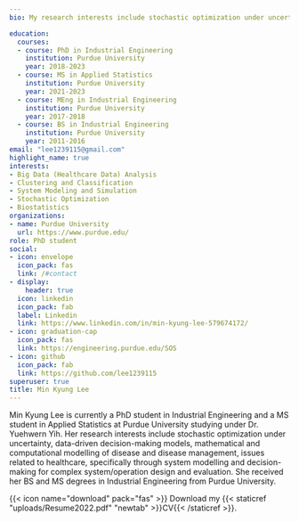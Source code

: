 ```yaml
---
bio: My research interests include stochastic optimization under uncertainty. Mathematical and computational modeling of disease and disease management. Data-driven decision making models. Issues related to healthcare, specifically through system modling and decision making for complex system/operation design, and evaluation.

education:
  courses:
  - course: PhD in Industrial Engineering
    institution: Purdue University
    year: 2018-2023
  - course: MS in Applied Statistics
    institution: Purdue University
    year: 2021-2023
  - course: MEng in Industrial Engineering
    institution: Purdue University
    year: 2017-2018
  - course: BS in Industrial Engineering
    institution: Purdue University
    year: 2011-2016
email: "lee1239115@gmail.com"
highlight_name: true
interests:
- Big Data (Healthcare Data) Analysis
- Clustering and Classification 
- System Modeling and Simulation
- Stochastic Optimization
- Biostatistics
organizations:
- name: Purdue University
  url: https://www.purdue.edu/
role: PhD student
social:
- icon: envelope
  icon_pack: fas
  link: /#contact
- display:
    header: true
  icon: linkedin
  icon_pack: fab
  label: Linkedin
  link: https://www.linkedin.com/in/min-kyung-lee-579674172/
- icon: graduation-cap
  icon_pack: fas
  link: https://engineering.purdue.edu/SOS
- icon: github
  icon_pack: fab
  link: https://github.com/lee1239115
superuser: true
title: Min Kyung Lee
---
```


Min Kyung Lee is currently a PhD student in Industrial Engineering and a MS student in Applied Statistics at Purdue University studying under Dr. Yuehwern Yih. Her research interests include stochastic optimization under uncertainty, data-driven decision-making models, mathematical and computational modelling of disease and disease management, issues related to healthcare, specifically through system modelling and decision-making for complex system/operation design and evaluation. She received her BS and MS degrees in Industrial Engineering from Purdue University.

{{< icon name="download" pack="fas" >}} Download my {{< staticref "uploads/Resume2022.pdf" "newtab" >}}CV{{< /staticref >}}.
